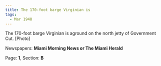 ```yaml
---  
title: The 170-foot barge Virginian is  
tags:  
  - Mar 1948  
---  
```

  
The 170-foot barge Virginian is aground on the north jetty of Government Cut. [Photo]  
  
Newspapers: **Miami Morning News or The Miami Herald**  
  
Page: **1**, Section: **B** 
